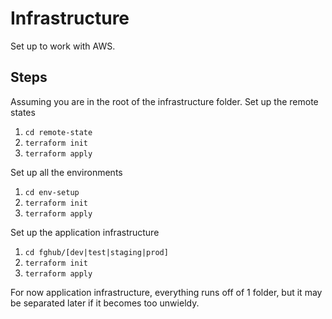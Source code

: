 # Infrastructure
Set up to work with AWS.

## Steps
Assuming you are in the root of the infrastructure folder.
Set up the remote states
1. ```cd remote-state```
2. ```terraform init```
3. ```terraform apply```

Set up all the environments
1. ```cd env-setup```
2. ```terraform init```
3. ```terraform apply```

Set up the application infrastructure
1. ```cd fghub/[dev|test|staging|prod]```
2. ```terraform init```
3. ```terraform apply```

For now application infrastructure, everything runs off of 1 folder, but it
may be separated later if it becomes too unwieldy.